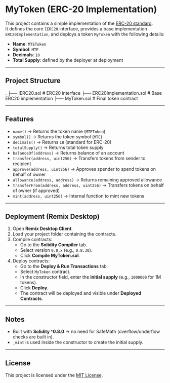 # MyToken (ERC-20 Implementation)

This project contains a simple implementation of the [ERC-20 standard](https://eips.ethereum.org/EIPS/eip-20).  
It defines the core `IERC20` interface, provides a base implementation `ERC20Implementation`, and deploys a token `MyToken` with the following details:

- **Name**: `MTEToken`
- **Symbol**: `MTE`
- **Decimals**: `18`
- **Total Supply**: defined by the deployer at deployment

---

## Project Structure

.
├── IERC20.sol # ERC20 interface
├── ERC20Implementation.sol # Base ERC20 implementation
├── MyToken.sol # Final token contract

---

## Features

- `name()` → Returns the token name (`MTEToken`)
- `symbol()` → Returns the token symbol (`MTE`)
- `decimals()` → Returns `18` (standard for ERC-20)
- `totalSupply()` → Returns total token supply
- `balanceOf(address)` → Returns balance of an account
- `transfer(address, uint256)` → Transfers tokens from sender to recipient
- `approve(address, uint256)` → Approves spender to spend tokens on behalf of owner
- `allowance(address, address)` → Returns remaining approved allowance
- `transferFrom(address, address, uint256)` → Transfers tokens on behalf of owner (if approved)
- `mint(address, uint256)` → Internal function to mint new tokens

---

## Deployment (Remix Desktop)

1. Open **Remix Desktop Client**.
2. Load your project folder containing the contracts.
3. Compile contracts:
   - Go to the **Solidity Compiler** tab.
   - Select version `0.8.x` (e.g., `0.8.30`).
   - Click **Compile MyToken.sol**.
4. Deploy contracts:
   - Go to the **Deploy & Run Transactions** tab.
   - Select `MyToken` contract.
   - In the constructor field, enter the **initial supply** (e.g., `1000000` for 1M tokens).
   - Click **Deploy**.
   - The contract will be deployed and visible under **Deployed Contracts**.

---

## Notes

- Built with **Solidity ^0.8.0** → no need for SafeMath (overflow/underflow checks are built in).
- `_mint` is used inside the constructor to create the initial supply.

---

## License

This project is licensed under the [MIT License](./LICENSE).
